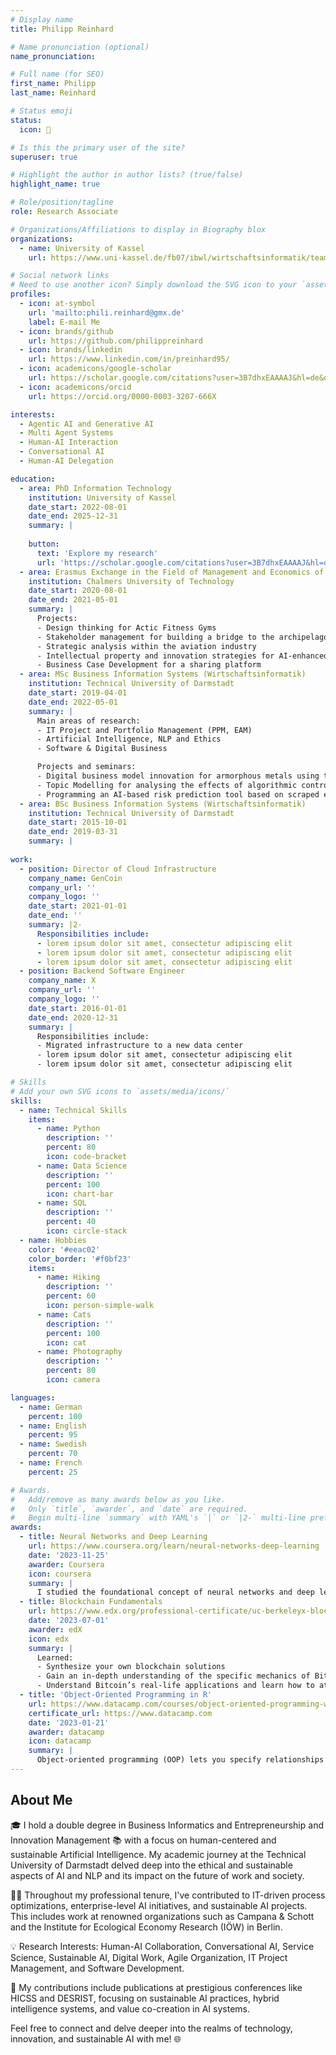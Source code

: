 ```yaml
---
# Display name
title: Philipp Reinhard

# Name pronunciation (optional)
name_pronunciation: 

# Full name (for SEO)
first_name: Philipp
last_name: Reinhard

# Status emoji
status:
  icon: 🤖

# Is this the primary user of the site?
superuser: true

# Highlight the author in author lists? (true/false)
highlight_name: true

# Role/position/tagline
role: Research Associate

# Organizations/Affiliations to display in Biography blox
organizations:
  - name: University of Kassel
    url: https://www.uni-kassel.de/fb07/ibwl/wirtschaftsinformatik/team/forschungsgruppenleiter-und-wissenschaftliche-mitarbeiter/philipp-reinhard.html

# Social network links
# Need to use another icon? Simply download the SVG icon to your `assets/media/icons/` folder.
profiles:
  - icon: at-symbol
    url: 'mailto:phili.reinhard@gmx.de'
    label: E-mail Me
  - icon: brands/github
    url: https://github.com/philippreinhard
  - icon: brands/linkedin
    url: https://www.linkedin.com/in/preinhard95/
  - icon: academicons/google-scholar
    url: https://scholar.google.com/citations?user=3B7dhxEAAAAJ&hl=de&oi=ao
  - icon: academicons/orcid
    url: https://orcid.org/0000-0003-3207-666X

interests:
  - Agentic AI and Generative AI
  - Multi Agent Systems
  - Human-AI Interaction
  - Conversational AI
  - Human-AI Delegation

education:
  - area: PhD Information Technology
    institution: University of Kassel
    date_start: 2022-08-01
    date_end: 2025-12-31
    summary: |
      
    button:
      text: 'Explore my research'
      url: 'https://scholar.google.com/citations?user=3B7dhxEAAAAJ&hl=de&oi=ao'
  - area: Erasmus Exchange in the Field of Management and Economics of Innovation | Entrepreneurship and Business Design 
    institution: Chalmers University of Technology
    date_start: 2020-08-01
    date_end: 2021-05-01
    summary: |
      Projects:
      - Design thinking for Actic Fitness Gyms
      - Stakeholder management for building a bridge to the archipelago
      - Strategic analysis within the aviation industry
      - Intellectual property and innovation strategies for AI-enhanced CT scanners
      - Business Case Development for a sharing platform
  - area: MSc Business Information Systems (Wirtschaftsinformatik)
    institution: Technical University of Darmstadt
    date_start: 2019-04-01
    date_end: 2022-05-01
    summary: |
      Main areas of research:
      - IT Project and Portfolio Management (PPM, EAM)
      - Artificial Intelligence, NLP and Ethics
      - Software & Digital Business

      Projects and seminars:
      - Digital business model innovation for armorphous metals using the value proposition canvas and St. Galler Business Model Navigator™ 
      - Topic Modelling for analysing the effects of algorithmic control on Uber users
      - Programming an AI-based risk prediction tool based on scraped employer reviews (Tensorflow)
  - area: BSc Business Information Systems (Wirtschaftsinformatik)
    institution: Technical University of Darmstadt
    date_start: 2015-10-01
    date_end: 2019-03-31
    summary: |
      
work:
  - position: Director of Cloud Infrastructure
    company_name: GenCoin
    company_url: ''
    company_logo: ''
    date_start: 2021-01-01
    date_end: ''
    summary: |2-
      Responsibilities include:
      - lorem ipsum dolor sit amet, consectetur adipiscing elit
      - lorem ipsum dolor sit amet, consectetur adipiscing elit
      - lorem ipsum dolor sit amet, consectetur adipiscing elit
  - position: Backend Software Engineer
    company_name: X
    company_url: ''
    company_logo: ''
    date_start: 2016-01-01
    date_end: 2020-12-31
    summary: |
      Responsibilities include:
      - Migrated infrastructure to a new data center
      - lorem ipsum dolor sit amet, consectetur adipiscing elit
      - lorem ipsum dolor sit amet, consectetur adipiscing elit

# Skills
# Add your own SVG icons to `assets/media/icons/`
skills:
  - name: Technical Skills
    items:
      - name: Python
        description: ''
        percent: 80
        icon: code-bracket
      - name: Data Science
        description: ''
        percent: 100
        icon: chart-bar
      - name: SQL
        description: ''
        percent: 40
        icon: circle-stack
  - name: Hobbies
    color: '#eeac02'
    color_border: '#f0bf23'
    items:
      - name: Hiking
        description: ''
        percent: 60
        icon: person-simple-walk
      - name: Cats
        description: ''
        percent: 100
        icon: cat
      - name: Photography
        description: ''
        percent: 80
        icon: camera

languages:
  - name: German
    percent: 100
  - name: English
    percent: 95
  - name: Swedish
    percent: 70
  - name: French
    percent: 25

# Awards.
#   Add/remove as many awards below as you like.
#   Only `title`, `awarder`, and `date` are required.
#   Begin multi-line `summary` with YAML's `|` or `|2-` multi-line prefix and indent 2 spaces below.
awards:
  - title: Neural Networks and Deep Learning
    url: https://www.coursera.org/learn/neural-networks-deep-learning
    date: '2023-11-25'
    awarder: Coursera
    icon: coursera
    summary: |
      I studied the foundational concept of neural networks and deep learning. By the end, I was familiar with the significant technological trends driving the rise of deep learning; build, train, and apply fully connected deep neural networks; implement efficient (vectorized) neural networks; identify key parameters in a neural network’s architecture; and apply deep learning to your own applications.
  - title: Blockchain Fundamentals
    url: https://www.edx.org/professional-certificate/uc-berkeleyx-blockchain-fundamentals
    date: '2023-07-01'
    awarder: edX
    icon: edx
    summary: |
      Learned:
      - Synthesize your own blockchain solutions
      - Gain an in-depth understanding of the specific mechanics of Bitcoin
      - Understand Bitcoin’s real-life applications and learn how to attack and destroy Bitcoin, Ethereum, smart contracts and Dapps, and alternatives to Bitcoin’s Proof-of-Work consensus algorithm
  - title: 'Object-Oriented Programming in R'
    url: https://www.datacamp.com/courses/object-oriented-programming-with-s3-and-r6-in-r
    certificate_url: https://www.datacamp.com
    date: '2023-01-21'
    awarder: datacamp
    icon: datacamp
    summary: |
      Object-oriented programming (OOP) lets you specify relationships between functions and the objects that they can act on, helping you manage complexity in your code. This is an intermediate level course, providing an introduction to OOP, using the S3 and R6 systems. S3 is a great day-to-day R programming tool that simplifies some of the functions that you write. R6 is especially useful for industry-specific analyses, working with web APIs, and building GUIs.
---
```


## About Me

🎓 I hold a double degree in Business Informatics and Entrepreneurship and Innovation Management 📚 with a focus on human-centered and sustainable Artificial Intelligence. My academic journey at the Technical University of Darmstadt delved deep into the ethical and sustainable aspects of AI and NLP and its impact on the future of work and society.

👨‍💼 Throughout my professional tenure, I've contributed to IT-driven process optimizations, enterprise-level AI initiatives, and sustainable AI projects. This includes work at renowned organizations such as Campana & Schott and the Institute for Ecological Economy Research (IÖW) in Berlin.

💡 Research Interests: Human-AI Collaboration, Conversational AI, Service Science, Sustainable AI, Digital Work, Agile Organization, IT Project Management, and Software Development.

📝 My contributions include publications at prestigious conferences like HICSS and DESRIST, focusing on sustainable AI practices, hybrid intelligence systems, and value co-creation in AI systems.

Feel free to connect and delve deeper into the realms of technology, innovation, and sustainable AI with me! 🌐
